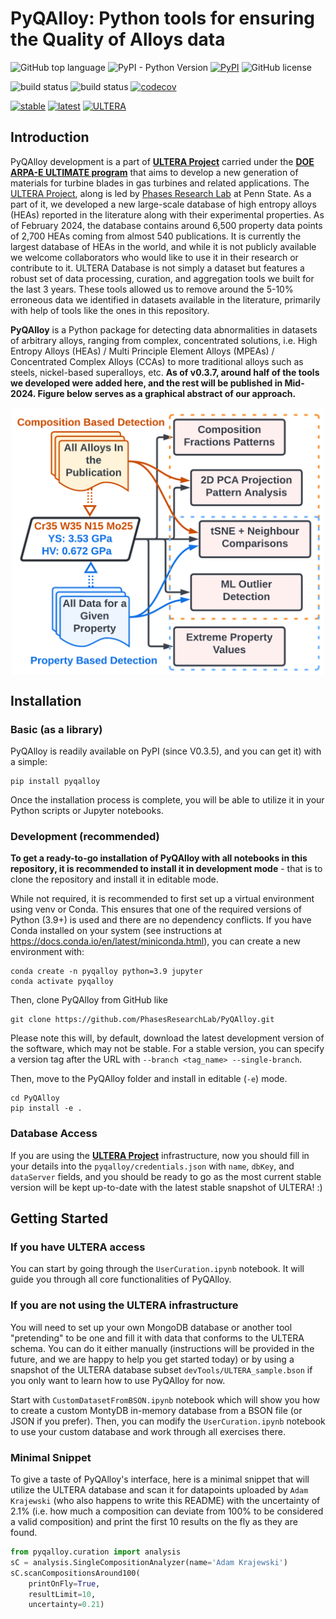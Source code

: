 # PyQAlloy: Python tools for ensuring the Quality of Alloys data

![GitHub top language](https://img.shields.io/github/languages/top/PhasesResearchLab/PyQAlloy)
![PyPI - Python Version](https://img.shields.io/pypi/pyversions/pyqalloy)
[![PyPI](https://img.shields.io/pypi/v/pyqalloy)](https://pypi.org/project/pyqalloy/)
![GitHub license](https://img.shields.io/github/license/PhasesResearchLab/PyQAlloy)

![build status](https://github.com/PhasesResearchLab/PyQAlloy/actions/workflows/test.yml/badge.svg)
![build status](https://github.com/PhasesResearchLab/PyQAlloy/actions/workflows/lastCommit.yml/badge.svg)
[![codecov](https://codecov.io/gh/PhasesResearchLab/PyQAlloy/branch/main/graph/badge.svg?token=M1DWRD4ML3)](https://codecov.io/gh/PhasesResearchLab/PyQAlloy)

[![stable](https://img.shields.io/badge/Read%20The%20Docs-Stable-green)](https://pyqalloy.readthedocs.io/en/stable/) 
[![latest](https://img.shields.io/badge/Read%20The%20Docs-Latest-green)](https://pyqalloy.readthedocs.io/en/latest/)
[![ULTERA](https://img.shields.io/badge/ULTERA-statistics-red)](https://ULTERA.org)

## Introduction

PyQAlloy development is a part of [**ULTERA Project**](https://ultera.org) carried under the 
[**DOE ARPA-E ULTIMATE program**](https://arpa-e.energy.gov/?q=arpa-e-programs/ultimate) that
aims to develop a new generation of materials for turbine blades in gas turbines and related
applications. The [ULTERA Project](https://ultera.org), along is led by 
[Phases Research Lab](https://phaseslab.com) at Penn State. As a part of it, we developed 
a new large-scale database of high entropy alloys (HEAs) reported in the literature
along with their experimental properties. As of February 2024, the database contains
around 6,500 property data points of 2,700 HEAs coming from almost 540 publications. It is
currently the largest database of HEAs in the world, and while it is not publicly available
we welcome collaborators who would like to use it in their research or contribute to it. ULTERA 
Database is not simply a dataset but features a robust set of data processing, curation, and 
aggregation tools we built for the last 3 years. These tools allowed us to remove around the 
5-10% erroneous data we identified in datasets available in the literature, primarily with help of
tools like the ones in this repository.

**PyQAlloy** is a Python package for detecting data abnormalities in datasets of arbitrary alloys, 
ranging from complex, concentrated solutions, i.e. High Entropy Alloys (HEAs) / Multi Principle 
Element Alloys (MPEAs) / Concentrated Complex Alloys (CCAs) to more traditional alloys such as 
steels, nickel-based superalloys, etc. **As of v0.3.7, around half of the tools we developed were added
here, and the rest will be published in Mid-2024. Figure below serves as a graphical abstract of our approach.**

<img 
    src="https://raw.githubusercontent.com/PhasesResearchLab/PyQAlloy/main/docs/assets/AbnormalCompositionDetection_v1.png" 
    alt="Abstract Figure" width="500" align="center" style="display: block; margin-left: auto; margin-right: auto;"/>

## Installation

### Basic (as a library)

PyQAlloy is readily available on PyPI (since V0.3.5), and you can get it) with a simple:

    pip install pyqalloy

Once the installation process is complete, you will be able to utilize it in your Python scripts 
or Jupyter notebooks.


### Development (recommended)

**To get a ready-to-go installation of PyQAlloy with all notebooks in this repository, it is recommended
to install it in development mode** - that is to clone the repository and install it in editable mode. 

While not required, it is recommended to first set up a virtual environment using venv or Conda. 
This ensures that one of the required versions of Python (3.9+) is used and there are no dependency conflicts. 
If you have Conda installed on your system (see instructions at https://docs.conda.io/en/latest/miniconda.html), 
you can create a new environment with:

    conda create -n pyqalloy python=3.9 jupyter
    conda activate pyqalloy

Then, clone PyQAlloy from GitHub like

    git clone https://github.com/PhasesResearchLab/PyQAlloy.git

Please note this will, by default, download 
the latest development version of the software, which may not be stable. For a stable version, you can specify a version 
tag after the URL with `--branch <tag_name> --single-branch`.

Then, move to the PyQAlloy folder and install in editable (`-e`) mode.

    cd PyQAlloy
    pip install -e .


### Database Access 

If you are using the [**ULTERA Project**](https://ultera.org) infrastructure, now you should fill in your details into the 
`pyqalloy/credentials.json` with `name`, `dbKey`, and `dataServer` fields, and you should be ready to go as the most current 
stable version will be kept up-to-date with the latest stable snapshot of ULTERA! :)

## Getting Started 

### If you have ULTERA access

You can start by going through the `UserCuration.ipynb` notebook. It will guide you through
all core functionalities of PyQAlloy.

### If you are not using the ULTERA infrastructure 
You will need to set up your own MongoDB database or another tool
"pretending" to be one and fill it with data that conforms to the ULTERA schema. You can do it either manually
(instructions will be provided in the future, and we are happy to help you get started today) or by using
a snapshot of the ULTERA database subset `devTools/ULTERA_sample.bson` if you only want to learn how to use PyQAlloy
for now.

Start with `CustomDatasetFromBSON.ipynb` notebook which will show you how to create a custom MontyDB in-memory database
from a BSON file (or JSON if you prefer). Then, you can modify the `UserCuration.ipynb` notebook to use your custom 
database and work through all exercises there.

### Minimal Snippet

To give a taste of PyQAlloy's interface, here is a minimal snippet that will utilize the ULTERA database and
scan it for datapoints uploaded by `Adam Krajewski` (who also happens to write this README) with the uncertainty of 
2.1% (i.e. how much a composition can deviate from 100% to be considered a valid composition) and print the first 10
results on the fly as they are found.

```python
from pyqalloy.curation import analysis
sC = analysis.SingleCompositionAnalyzer(name='Adam Krajewski')
sC.scanCompositionsAround100(
    printOnFly=True, 
    resultLimit=10, 
    uncertainty=0.21)
```
